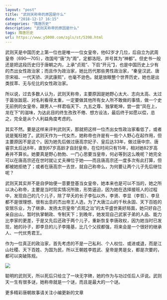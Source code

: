 ```yaml
---
layout: "post"
title: "武则天称帝的原因是什么"
date: "2018-12-17 16:15"
categories: "隋唐历史"
description: "武则天称帝的原因是什么"
tags: 隋唐历史
url: https://www.y5000.com/zgls/st/5398.html
---
```






武则天是中国历史上第一位也是唯一一位女皇帝，他62岁才几位，后自立为武周皇帝（690—705），改国号“唐”为“周”，定都洛阳，并号其为“神都”。但史书一般还是把这段历史归于唐朝之内，上承“贞观”、下启“开元”】，也是中国历史上少有的杰出女性政治家；而且作为政治家，她比历代那些男性政治家，“秦皇汉武、唐宗宋祖、一代天骄、洪武康熙”，也毫不逊色。就是放眼整个世界历史，她也是出类拔萃、无与伦比的女性政治家。

所以说，过去多数人认为，武则天称帝，主要原因是她野心太大、志向太高、太过于嚣张跋扈、对名利看得太重，一定要做其他所有女人所不敢做的事情，做一个史无前例的女皇帝，跟男人一样君临天下、九五之尊、独掌乾坤，尝一尝“凤在上，龙在下”的滋味，为达此目的终生孜孜不倦、想方设法，最后终于如愿以偿，总之，完全是从个人利益角度考虑的。

其实不然。要是这样来评判武则天，那就把这样一位杰出女性政治家看低了，或者说是冤枉她了。武则天作为一代女杰，她称帝也许是有一些个人野心在起作用，但主要原因不是这个。因为她先后做过唐高宗妃子、皇后达33年，做过唐中宗、唐睿宗太后达8年，直到67岁高龄才自封皇帝，在位时间只有15年，相对她82岁高寿并不算长。她要真是野心勃勃、一门心思要当皇帝，何必等到这么晚呢？她完全可以在唐高宗还在世时就让丈夫禅位于她——而且唐高宗还一度多次有此打算，但都被她拒绝了；或者在唐高宗一去世，就自己称帝么，为何要让两个儿子先后继位呢？

武则天其实并不是自伊始便一意要登基当女皇帝，她本来也是可以不当的，她之所以决心称帝，主要是当时现实情况所致，形势逼迫，因为她在选择接班人的过程中，发现自己的几个儿子，除了早夭的长子李弘以外，李贤、李显（李哲）、李旦都不是很理想、很有出息的杰出帝王人选，为了大唐江山的千秋永固、天下百姓的安居乐业，为了继承、发扬太宗皇帝“贞观之治”的太平盛世美好局面，她只好自己亲自出山，暂时执掌朝政、专制天下；到晚年，她发现自己武家子弟的人品、能力比李家的更差，于是又先后还政于两个儿子，重新恢复李唐政权，因为她当时已发现，她的孙子，即李旦的儿子李隆基，比几个父叔都强，将来会是一个很好的继承人、一代优秀君王。

作为一位真正的政治家，首先考虑的不是一己私利、个人权位、或进或退，而是江山社稷、天下百姓、为国为民，所以王朝姓李姓武、皇帝是男是女，都是次要的，都可以突破陈规。

![](https://img.y5000.com/uploads/allimg/161117/153321E03-0.jpg)

聪明的武则天，所以死后只给立了一块无字碑，她的作为与功过任后人评说。武则天一生有很多谜，她称帝就是一个谜，而且是最大的一个谜。

更多精彩唐朝故事请关注小编更新的文章
